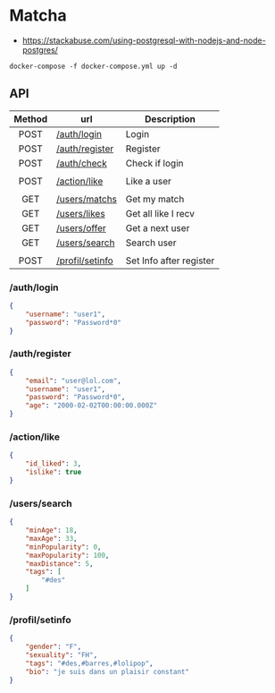 # Matcha

- https://stackabuse.com/using-postgresql-with-nodejs-and-node-postgres/

```
docker-compose -f docker-compose.yml up -d
```

## API
| Method | url                  | Description             |
|:------:|----------------------|-------------------------|
| POST   | [/auth/login     ]() | Login                   |
| POST   | [/auth/register  ]() | Register                |
| POST   | [/auth/check     ]() | Check if login          |
|        |                      |                         |
| POST   | [/action/like    ]() | Like a user             |
|        |                      |                         |
| GET    | [/users/matchs   ]() | Get my match            |
| GET    | [/users/likes    ]() | Get all like I recv     |
| GET    | [/users/offer    ]() | Get a next user         |
| GET    | [/users/search   ]() | Search user             |
|        |                      |                         |
| POST   | [/profil/setinfo ]() | Set Info after register |

### /auth/login
```json
{
    "username": "user1",
    "password": "Password*0"
}
```

### /auth/register
```json
{
    "email": "user@lol.com",
    "username": "user1",
    "password": "Password*0",
    "age": "2000-02-02T00:00:00.000Z"
}
```

### /action/like
```json
{
    "id_liked": 3,
    "islike": true
}
```

### /users/search
```json
{
    "minAge": 18,
    "maxAge": 33,
    "minPopularity": 0,
    "maxPopularity": 100,
    "maxDistance": 5,
    "tags": [
        "#des"
    ]
}
```

### /profil/setinfo
```json
{
    "gender": "F",
    "sexuality": "FH",
    "tags": "#des,#barres,#lolipop",
    "bio": "je suis dans un plaisir constant"
}
```